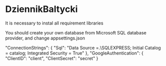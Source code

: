 # DziennikBaltycki

It is necessary to instal all requirement libraries 

You should create your own database from Microsoft SQL database provider, and change appsettings.json

"ConnectionStrings": {
    "Sql": "Data Source =.\\SQLEXPRESS; Initial Catalog = catalog; Integrated Security = True"
  },
  "GoogleAuthentication": {
    "ClientID": "client",
    "ClientSecret": "secret"
  }
